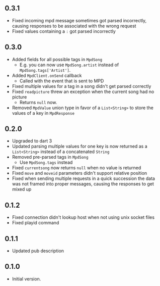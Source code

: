 ## 0.3.1
- Fixed incoming mpd message sometimes got parsed incorrectly, causing responses to be associated with the wrong request
- Fixed values containing a `:` got parsed incorrectly

## 0.3.0
- Added fields for all possible tags in `MpdSong`
  - E.g. you can now use `MpdSong.artist` instead of `MpdSong.tags['Artist']`.
- Added `MpdClient.onSend` callback
  - Called with the event that is sent to MPD
- Fixed multiple values for a tag in a song didn't get parsed correctly
- Fixed `readpicture` threw an exception when the current song had no picture
  - Returns `null` now.
- Removed `MpdValue` union type in favor of a `List<String>` to store the values of a key in `MpdResponse`

## 0.2.0

- Upgraded to dart 3
- Updated parsing multiple values for one key is now returned as a `List<String>` instead of a concatenated `String`
- Removed pre-parsed tags in `MpdSong`
  - Use `MpdSong.tags` instead
- Fixed `currentsong` now returns `null` when no value is returned
- Fixed `move` and `moveid` parameters didn't support relative position
- Fixed when sending multiple requests in a quick succession the data was not framed into proper messages, causing the responses to get mixed up

## 0.1.2

- Fixed connection didn't lookup host when not using unix socket files
- Fixed playid command

## 0.1.1

- Updated pub description

## 0.1.0

- Initial version.

